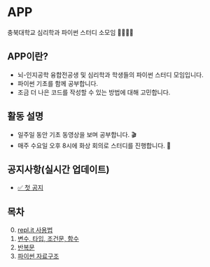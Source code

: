# APP

충북대학교 심리학과 파이썬 스터디 소모임 👩‍💻🧑‍💻

## APP이란?

- 뇌-인지공학 융합전공생 및 심리학과 학생들의 파이썬 스터디 모임입니다.
- 파이썬 기초를 함께 공부합니다.
- 조금 더 나은 코드를 작성할 수 있는 방법에 대해 고민합니다.

## 활동 설명

- 일주일 동안 기초 동영상을 보며 공부합니다. 🎬
- 매주 수요일 오후 8시에 화상 회의로 스터디를 진행합니다. 📖

## 공지사항(실시간 업데이트)

- [✅ 첫 공지](/notice/2022-04-01.md)

## 목차

0. [repl.it 사용법](/pages/repl.md)
1. [변수, 타입, 조건문, 함수](/pages/study1.md)
2. [반복문](/pages/study2.md)
3. [파이썬 자료구조](/pages/study3.md)
